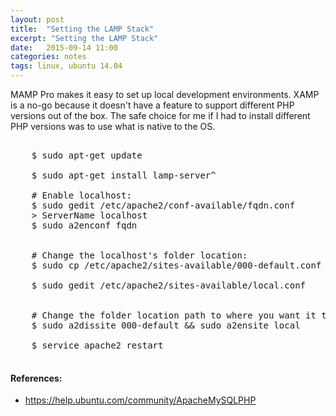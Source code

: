 ```yaml
---
layout: post
title:  "Setting the LAMP Stack"
excerpt: "Setting the LAMP Stack"
date:   2015-09-14 11:00
categories: notes
tags: linux, ubuntu 14.04
---
```


MAMP Pro makes it easy to set up local development environments. XAMP is a no-go because it doesn't have a feature to support different PHP versions out of the box. The safe choice for me if I had to install different PHP versions was to use what is native to the OS.

<pre>

    $ sudo apt-get update

    $ sudo apt-get install lamp-server^

    # Enable localhost:
    $ sudo gedit /etc/apache2/conf-available/fqdn.conf
    > ServerName localhost
    $ sudo a2enconf fqdn


    # Change the localhost's folder location:
    $ sudo cp /etc/apache2/sites-available/000-default.conf /etc/apache2/sites-available/local.conf

    $ sudo gedit /etc/apache2/sites-available/local.conf


    # Change the folder location path to where you want it to be
    $ sudo a2dissite 000-default && sudo a2ensite local

    $ service apache2 restart

</pre>

<aside>
    <h4>References:</h4>
    <ul>
        <li><a href="https://help.ubuntu.com/community/ApacheMySQLPHP" target="_blank">https://help.ubuntu.com/community/ApacheMySQLPHP</a></li>
    </ul>
</aside>
